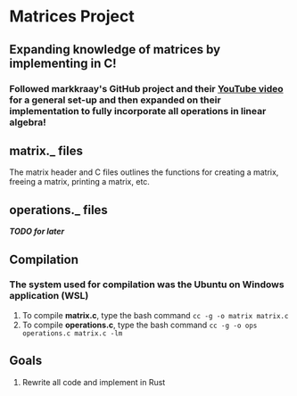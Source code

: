 # Matrices Project
## Expanding knowledge of matrices by implementing in C!
### Followed markkraay's GitHub project and their [YouTube video](https://www.youtube.com/watch?v=ReOxVMxS83o&amp;t=2s) for a general set-up and then expanded on their implementation to fully incorporate all operations in linear algebra!

## **matrix._** files
The matrix header and C files outlines the functions for creating a matrix, freeing a matrix, printing a matrix, etc.

## operations._ files
***TODO for later***

## Compilation
### The system used for compilation was the Ubuntu on Windows application (WSL)
1. To compile **matrix.c**, type the bash command `cc -g -o matrix matrix.c`
2. To compile **operations.c**, type the bash command `cc -g -o ops operations.c matrix.c -lm`

## Goals
1. Rewrite all code and implement in Rust
